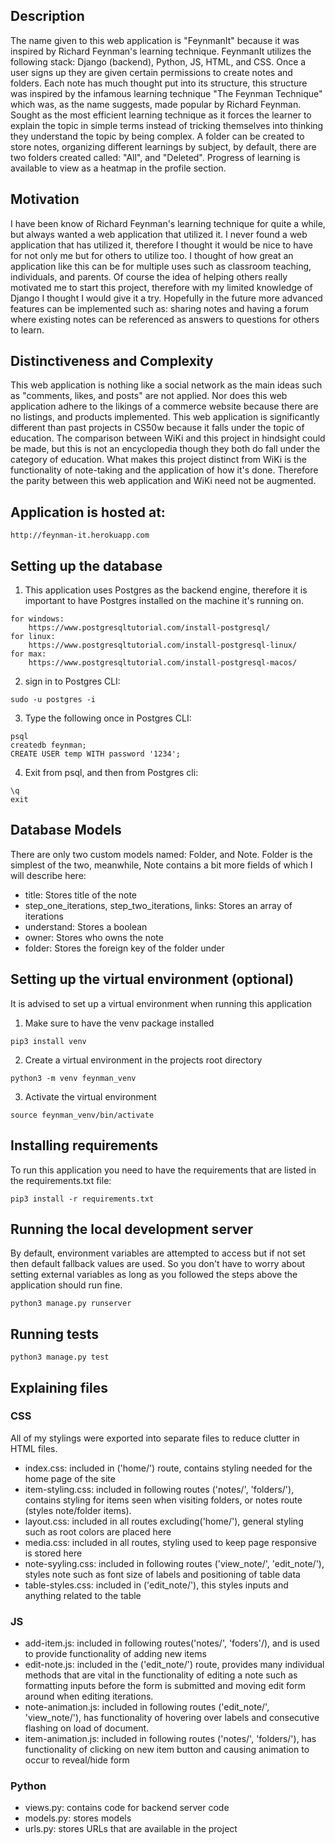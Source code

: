 ## Description
The name given to this web application is "FeynmanIt" because it was inspired by Richard Feynman's learning technique. FeynmanIt utilizes the following stack: Django (backend), Python, JS, HTML, and CSS. Once a user signs up they are given certain permissions to create notes and folders. Each note has much thought put into its structure, this structure was inspired by the infamous learning technique "The Feynman Technique" which was, as the name suggests, made popular by Richard Feynman. Sought as the most efficient learning technique as it forces the learner to explain the topic in simple terms instead of tricking themselves into thinking they understand the topic by being complex. A folder can be created to store notes, organizing different learnings by subject, by default, there are two folders created called: "All", and "Deleted". Progress of learning is available to view as a heatmap in the profile section. 

## Motivation
I have been know of Richard Feynman's learning technique for quite a while, but always wanted a web application that utilized it. I never found a web application that has utilized it, therefore I thought it would be nice to have for not only me but for others to utilize too. I thought of how great an application like this can be for multiple uses such as classroom teaching, individuals, and parents. Of course the idea of helping others really motivated me to start this project, therefore with my limited knowledge of Django I thought I would give it a try. Hopefully in the future more advanced features can be implemented such as: sharing notes and having a forum where existing notes can be referenced as answers to questions for others to learn.

## Distinctiveness and Complexity 
This web application is nothing like a social network as the main ideas such as "comments, likes, and posts" are not applied. Nor does this web application adhere to the likings of a commerce website because there are no listings, and products implemented. This web application is significantly different than past projects in CS50w because it falls under the topic of education. The comparison between WiKi and this project in hindsight could be made, but this is not an encyclopedia though they both do fall under the category of education. What makes this project distinct from WiKi is the functionality of note-taking and the application of how it's done. Therefore the parity between this web application and WiKi need not be augmented. 

## Application is hosted at:
```
http://feynman-it.herokuapp.com
```

## Setting up the database
1. This application uses Postgres as the backend engine, therefore it is important to have Postgres installed on the machine it's running on.
```
for windows: 
    https://www.postgresqltutorial.com/install-postgresql/
for linux: 
    https://www.postgresqltutorial.com/install-postgresql-linux/
for max: 
    https://www.postgresqltutorial.com/install-postgresql-macos/
```
2. sign in to Postgres CLI:
```
sudo -u postgres -i
```
3. Type the following once in Postgres CLI:
```
psql
createdb feynman;
CREATE USER temp WITH password '1234';
``` 
4. Exit from psql, and then from Postgres cli:
```
\q
exit
```

## Database Models
There are only two custom models named: Folder, and Note. Folder is the simplest of the two, meanwhile, Note contains a bit more fields of which I will describe here:
- title: Stores title of the note
- step_one_iterations, step_two_iterations, links: Stores an array of iterations
- understand: Stores a boolean
- owner: Stores who owns the note
- folder: Stores the foreign key of the folder under 

## Setting up the virtual environment (optional)
It is advised to set up a virtual environment when running this application
1. Make sure to have the venv package installed
```
pip3 install venv
```
2. Create a virtual environment in the projects root directory
```
python3 -m venv feynman_venv
```
3. Activate the virtual environment
```
source feynman_venv/bin/activate
```

## Installing requirements
To run this application you need to have the requirements that are listed in the requirements.txt file:
```
pip3 install -r requirements.txt
```

## Running the local development server
By default, environment variables are attempted to access but if not set then default fallback values are used. So you don't have to worry about setting external variables as long as you followed the steps above the application should run fine.
```
python3 manage.py runserver
```

## Running tests
```
python3 manage.py test
```

## Explaining files
### CSS
All of my stylings were exported into separate files to reduce clutter in HTML files. 
- index.css: included in ('home/') route, contains styling needed for the home page of the site 
- item-styling.css: included in following routes ('notes/', 'folders/'), contains styling for items seen when visiting folders, or notes route (styles note/folder items).
- layout.css: included in all routes excluding('home/'), general styling such as root colors are placed here
- media.css: included in all routes, styling used to keep page responsive is stored here
- note-syyling.css: included in following routes ('view_note/', 'edit_note/'), styles note such as font size of labels and positioning of table data
- table-styles.css: included in ('edit_note/'), this styles inputs and anything related to the table
### JS
- add-item.js: included in following routes('notes/', 'foders'/), and is used to provide functionality of adding new items
- edit-note.js: included in the ('edit_note/') route, provides many individual methods that are vital in the functionality of editing a note such as formatting inputs before the form is submitted and moving edit form around when editing iterations.
- note-animation.js: included in following routes ('edit_note/', 'view_note/'), has functionality of hovering over labels and consecutive flashing on load of document.
- item-animation.js: included in following routes ('notes/', 'folders/'), has functionality of clicking on new item button and causing animation to occur to reveal/hide form
### Python
- views.py: contains code for backend server code
- models.py: stores models
- urls.py: stores URLs that are available in the project
